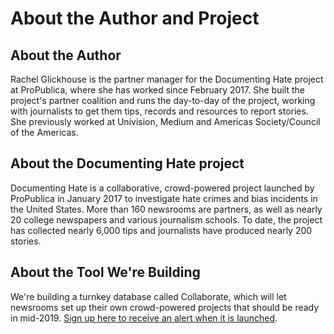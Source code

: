 # About the Author and Project

## About the Author

Rachel Glickhouse is the partner manager for the Documenting Hate project at ProPublica, where she has worked since February 2017. She built the project's partner coalition and runs the day-to-day of the project, working with journalists to get them tips, records and resources to report stories. She previously worked at Univision, Medium and Americas Society/Council of the Americas.

## About the Documenting Hate project

Documenting Hate is a collaborative, crowd-powered project launched by ProPublica in January 2017 to investigate hate crimes and bias incidents in the United States. More than 160 newsrooms are partners, as well as nearly 20 college newspapers and various journalism schools. To date, the project has collected nearly 6,000 tips and journalists have produced nearly 200 stories.

## About the Tool We're Building

We're building a turnkey database called Collaborate, which will let newsrooms set up their own crowd-powered projects that should be ready in mid-2019. [Sign up here to receive an alert when it is launched](https://propublica.forms.fm/documenting-hate-tool-sign-up).


